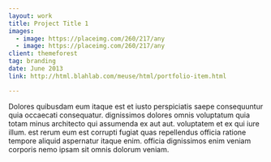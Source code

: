 ```yaml
---
layout: work
title: Project Title 1
images:
  - image: https://placeimg.com/260/217/any
  - image: https://placeimg.com/260/217/any
client: themeforest
tag: branding
date: June 2013
link: http://html.blahlab.com/meuse/html/portfolio-item.html

---
```


Dolores quibusdam eum itaque est et iusto perspiciatis saepe consequuntur quia occaecati consequatur. dignissimos dolores omnis voluptatum quia totam minus architecto qui assumenda ex aut aut. voluptatem et ex qui iure illum. est rerum eum est corrupti fugiat quas repellendus officia ratione tempore aliquid aspernatur itaque enim. officia dignissimos enim veniam corporis nemo ipsam sit omnis dolorum veniam.